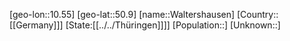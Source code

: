 ﻿---
location: [50.9,10.55]
type: City
tags:
- geo/City


SpocWebEntityId: 35430
isDeleted: false
confidential: public

---
[geo-lon::10.55]
[geo-lat::50.9]
[name::Waltershausen]
[Country::[[Germany]]]
[State:[[../../Thüringen]]]]
[Population::]
[Unknown::]

